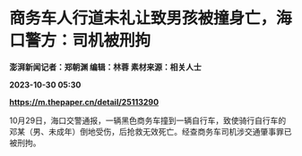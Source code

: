 # 商务车人行道未礼让致男孩被撞身亡，海口警方：司机被刑拘
**澎湃新闻记者：郑朝渊 编辑：林蓉 素材来源：相关人士**

**2023-10-30 05:30**

**https://m.thepaper.cn/detail/25113290**

10月29日，海口交警通报，一辆黑色商务车撞到一辆自行车，致使骑行自行车的邓某（男、未成年）倒地受伤，后抢救无效死亡。经查商务车司机涉交通肇事罪已被刑拘。